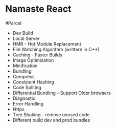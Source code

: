 # Namaste React

#Parcel
- Dev Build
- Local Server
- HMR - Hot Module Replacement
- File Watching Algorithm (writtern in C++)
- Caching - Faster Builds
- Image Optimization
- Minification
- Bundling
- Compress
- Consistent Hashing
- Code Spliting
- Differential Bundling - Support Older browsers
- Diagnostic
- Error Handling
- Https
- Tree Shaking - remove unused code
- Different build dev and prod bundles